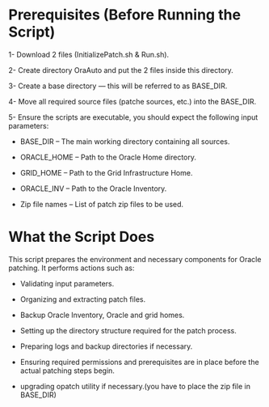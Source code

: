 Prerequisites (Before Running the Script)
==========================================

1- Download 2 files (InitializePatch.sh & Run.sh).

2- Create directory OraAuto and put the 2 files inside this directory.

3- Create a base directory — this will be referred to as BASE_DIR.

4- Move all required source files (patche sources, etc.) into the BASE_DIR.

5- Ensure the scripts are executable, you should expect the following input parameters:

- BASE_DIR – The main working directory containing all sources.

- ORACLE_HOME – Path to the Oracle Home directory.

- GRID_HOME – Path to the Grid Infrastructure Home.

- ORACLE_INV – Path to the Oracle Inventory.

- Zip file names – List of patch zip files to be used.

What the Script Does
====================

This script prepares the environment and necessary components for Oracle patching. It performs actions such as:

* Validating input parameters.

* Organizing and extracting patch files.

* Backup Oracle Inventory, Oracle and grid homes.

* Setting up the directory structure required for the patch process.

* Preparing logs and backup directories if necessary.

* Ensuring required permissions and prerequisites are in place before the actual patching steps begin.

* upgrading opatch utility if necessary.(you have to place the zip file in BASE_DIR)
